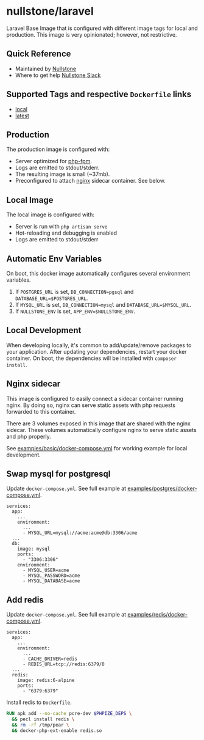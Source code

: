 # nullstone/laravel

Laravel Base Image that is configured with different image tags for local and production.
This image is very opinionated; however, not restrictive.

## Quick Reference

- Maintained by
  [Nullstone](https://nullstone.io)
- Where to get help
  [Nullstone Slack](https://join.slack.com/t/nullstone-community/signup)

## Supported Tags and respective `Dockerfile` links

- [local](local.Dockerfile)
- [latest](Dockerfile)

## Production

The production image is configured with:
- Server optimized for [php-fpm](https://php-fpm.org/).
- Logs are emitted to stdout/stderr.
- The resulting image is small (~37mb).
- Preconfigured to attach [nginx](https://www.nginx.com/) sidecar container. See below.

## Local Image

The local image is configured with:
- Server is run with `php artisan serve`
- Hot-reloading and debugging is enabled
- Logs are emitted to stdout/stderr

## Automatic Env Variables

On boot, this docker image automatically configures several environment variables. 
1. If `POSTGRES_URL` is set, `DB_CONNECTION=pgsql` and `DATABASE_URL=$POSTGRES_URL`.
2. If `MYSQL_URL` is set, `DB_CONNECTION=mysql` and `DATABASE_URL=$MYSQL_URL`.
3. If `NULLSTONE_ENV` is set, `APP_ENV=$NULLSTONE_ENV`.

## Local Development

When developing locally, it's common to add/update/remove packages to your application.
After updating your dependencies, restart your docker container.
On boot, the dependencies will be installed with `composer install`.

## Nginx sidecar

This image is configured to easily connect a sidecar container running nginx.
By doing so, nginx can serve static assets with php requests forwarded to this container.

There are 3 volumes exposed in this image that are shared with the nginx sidecar.
These volumes automatically configure nginx to serve static assets and php properly.

See [examples/basic/docker-compose.yml](examples/basic/docker-compose.yml) for working example for local development.

## Swap mysql for postgresql

Update `docker-compose.yml`. See full example at [examples/postgres/docker-compose.yml](examples/postgres/docker-compose.yml).
```
services:
  app:
    ...
    environment:
      ...
      - MYSQL_URL=mysql://acme:acme@db:3306/acme
  ...
  db:
    image: mysql
    ports:
      - "3306:3306"
    environment:
      - MYSQL_USER=acme
      - MYSQL_PASSWORD=acme
      - MYSQL_DATABASE=acme
```


## Add redis

Update `docker-compose.yml`. See full example at [examples/redis/docker-compose.yml](examples/redis/docker-compose.yml).
```
services:
  app:
    ...
    environment:
      ...
      - CACHE_DRIVER=redis
      - REDIS_URL=tcp://redis:6379/0
  ...
  redis:
    image: redis:6-alpine
    ports:
      - "6379:6379"
```

Install redis to `Dockerfile`.
```dockerfile
RUN apk add --no-cache pcre-dev $PHPIZE_DEPS \
  && pecl install redis \
  && rm -rf /tmp/pear \
  && docker-php-ext-enable redis.so
```
